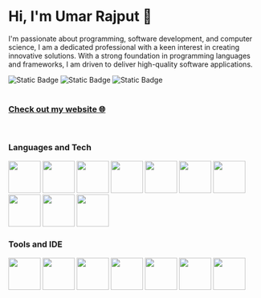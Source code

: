 <h1>Hi, I'm Umar Rajput 👋</h1>

I'm passionate about programming, software development, and computer science, I am a dedicated professional with a keen interest in creating innovative solutions. With a strong foundation in programming languages and frameworks, I am driven to deliver high-quality software applications.

![Static Badge](https://img.shields.io/badge/umarraj008-black?style=for-the-badge&logo=github&logoColor=black&color=white&link=https%3A%2F%2Fgithub.com%2Fumarraj008)
![Static Badge](https://img.shields.io/badge/umar--rajput-black?style=for-the-badge&logo=linkedin&logoColor=black&color=white&link=https%3A%2F%2Fwww.linkedin.com%2Fin%2Fumar-rajput%2F)
![Static Badge](https://img.shields.io/badge/umar.rajput02%40gmail.com-black?style=for-the-badge&logo=gmail&logoColor=black&color=white)
<br>
<br>

### [Check out my website 🌐](http://umarrajput.co.uk)
<br>
<!--
![Static Badge](https://img.shields.io/badge/umarraj008-black?style=flat-square&logo=github&logoColor=black&color=white&link=https%3A%2F%2Fgithub.com%2Fumarraj008)
![Static Badge](https://img.shields.io/badge/umar--rajput-black?style=flat-square&logo=linkedin&logoColor=black&color=white&link=https%3A%2F%2Fwww.linkedin.com%2Fin%2Fumar-rajput%2F)
![Static Badge](https://img.shields.io/badge/umar.rajput02%40gmail.com-black?style=flat-square&logo=gmail&logoColor=black&color=white)
-->
<h3>Languages and Tech</h3>
<div align="left">
  <img height="64" width="64" src="https://cdn.simpleicons.org/javascript/black/white" />
  <img height="64" width="64" src="https://cdn.simpleicons.org/html5/black/white" />
  <img height="64" width="64" src="https://cdn.simpleicons.org/css3/black/white" />
  <img height="64" width="64" src="https://cdn.simpleicons.org/php/black/white" />
  <img height="64" width="64" src="https://cdn.simpleicons.org/mysql/black/white" />
  <img height="64" width="64" src="https://cdn.simpleicons.org/python/black/white" />
  <img height="64" width="64" src="https://cdn.simpleicons.org/npm/black/white" />
  <img height="64" width="64" src="https://cdn.simpleicons.org/node.js/black/white" />
  <img height="64" width="64" src="https://cdn.simpleicons.org/express/black/white" />
  <img height="64" width="64" src="https://cdn.simpleicons.org/socket.io/black/white" />
</div>

<h3>Tools and IDE</h3>
<div align="left">
  <img height="64" width="64" src="https://cdn.simpleicons.org/visualstudiocode/black/white" />
  <img height="64" width="64" src="https://cdn.simpleicons.org/visualstudio/black/white" />
  <img height="64" width="64" src="https://cdn.simpleicons.org/eclipseide/black/white" />
  <img height="64" width="64" src="https://cdn.simpleicons.org/intellijidea/black/white" />
  <img height="64" width="64" src="https://cdn.simpleicons.org/androidstudio/black/white" />
  <img height="64" width="64" src="https://cdn.simpleicons.org/phpmyadmin/black/white" />
  <img height="64" width="64" src="https://cdn.simpleicons.org/xampp/black/white" />
</div>
